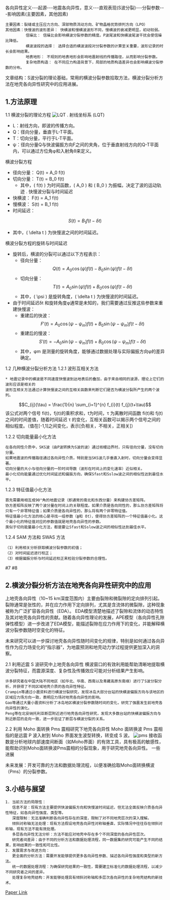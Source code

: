  ## 
各向异性定义---起源---地震各向异性，意义---直观表现(S波分裂)---分裂参数---影响因素(主要因素，其他因素)
```
主要因素：裂缝或主压应力方向、深部物质流动方向、矿物晶格优势排列方向（LPO）
其他因素：快慢波的波形差异： 快横波和慢横波波形不同，慢横波的衰减更明显，初动较弱。
         信噪比： 信噪比会影响横波分裂参数的精度。P波尾波和快横波尾波干扰会使信噪比降低。
         横波波段的选择： 选择合适的横波波段对分裂参数的计算至关重要，波形记录的时长会影响结果。
         地表地形： 不规则的地表地形会影响地震射线的传播路径，从而影响分裂参数。
         复杂地质构造： 在不同应力构造背景下，局部的地质构造差异也会影响横波分裂参数的分布。

```
文章结构：S波分裂的理论基础，常用的横波分裂参数拾取方法，横波分裂分析方法在地壳各向异性研究中的应用进展。

## 1.方法原理
1.1 横波分裂的理论方程
![LQT](https://github.com/user-attachments/assets/55f0027e-a2df-4e02-8333-0c8d731b7369)
. 射线坐标系 (LQT)
- L：射线方向，即波的传播方向。
- Q：径向分量，垂直于L-T平面。
- T：切向分量，平行于L-T平面。
- ψ：径向分量Q与快波偏振方向F之间的夹角，位于垂直射线方向的Q-T平面内，可以通过方位角φ和入射角θ来定义。

横波分裂方程
- 径向分量：
  Q(t) = A_0 f(t)
- 切向分量：
  T(t) = B_0 f(t)
  - 其中，\( f(t) \) 为时间函数，\( A_0 \) 和 \( B_0 \) 为振幅，决定了波的运动轨迹
. 快慢波分裂与时间延迟
- 快横波：
  F(t) = A_1 f(t)
- 慢横波：
  S(t) = B_1 f(t)
- 时间延迟：

$$  S(t) = B_1 f(t - \delta t) $$
  - 其中，\( \delta t \) 为快慢波之间的时间延迟。

 横波分裂方程的旋转与时间延迟
- 旋转后，横波的分裂可以通过以下方程表示：
  - 径向分量：
    $$Q(t) = A_0 \cos(\psi) f(t) - B_0 \sin(\psi) f(t - \delta t)$$
  - 切向分量：
    $$T(t) = A_0 \sin(\psi) f(t) + B_0 \cos(\psi) f(t - \delta t)$$
  - 其中，\( \psi \) 是旋转角度，\( \delta t \) 为快慢波的时间延迟。
- 由于时间延迟δt 和旋转角度φ通常是未知的，我们需要通过反推这些参数来重建快慢波：
  - 重建后的快波：
    $$F'(t) = A_0 \cos(\psi - \psi_m) f(t) + B_0 \sin(\psi - \psi_m) f(t - \delta t)$$
  - 重建后的慢波：
    $$S'(t) = -A_0 \sin(\psi - \psi_m) f(t) + B_0 \cos(\psi - \psi_m) f(t - \delta t)$$
  - 其中，φm 是测量的旋转角度，能够通过数据处理与实际偏振方向φ的差异确定。
  
1.2 几种横波分裂分析方法
1.2.1 波形互相关方法
```
* 地震记录中的横波是不同速度快慢波到达地表后的叠加，由于来自相同的波源，理论上它们的波形应该是相关的
波形互相关方法通过计算快慢波之间的互相关函数来判断它们是否为横波分裂所产生的两个波列。
```
 $$C_{ij}(\tau) = \frac{1}{n} \sum_{i=1}^{n} f_{i}(t) f_{j}(t+\tau)$$
 该公式对两个信号 fi(t)，fj(t)的乘积求和，t为时间，τ 为离散时间函数 fi(t)和 fj(t)之间的时间差值，随着时间延迟 τ 的变化，互相关函数可以揭示两个信号之间的相似程度。（值在[-1,1]之间变化，表示[负相关，不相关，正相关]）

1.2.2 切向能量最小化方法
```
在各向同性介质中，SKS波（由P波转换为S波的波）通过核幔边界时，只有径向分量，没有切向分量。
如果地震波的传播路径通过各向异性介质，特别是当SKS波几乎垂直入射时，切向分量会变得显著。
切向分量的大小与径向分量的一阶时间导数（波形在时间上的变化速率）近似相关。
最小化切向能量通过优化时间延迟和偏振方向，确保Sfast和Sslow波之间的相似性达到最佳水平。
```

1.2.3 特征值最小化方法 
```
首先需要用相互成90°角的地震记录（即通常的南北和东西分量）来构建协方差矩阵。
协方差矩阵反映了两个波分量在时间上的关联程度。如果介质是各向同性的，那么协方差矩阵将只有一个非零特征值；如果介质是各向异性的，那么将有两个非零特征值。
特征值最小化方法的核心是寻找一组参数（ϕ和 δt），使得协方差矩阵的一个特征值最小化。这个最小化的特征值对应的参数值就是地壳各向异性的参数。
类似于切向能量最小化方法，都是要让Sfast和Sslow波之间的相似性达到最佳水平。
```
1.2.4 SAM 方法和 SWAS 方法
```
（1）利用相关分析获取横波分裂参数的初值；
（2）对时间延迟进行校正；
（3）根据偏振分析与时间延迟校正来检验分裂参数的合理性。 
```
#7 #8
## 2.横波分裂分析方法在地壳各向异性研究中的应用 

上地壳各向异性（10~15 km深度范围内）主要由裂隙和微裂隙的定向排列引起。裂隙通常是张性的，并在应力作用下定向排列，尤其是含流体的微裂隙，这种现象被称为广泛扩容各向异性（EDA）。
EDA模型清楚地描述了裂隙和流体的动态特性及其对地壳各向异性的贡献。随着各向异性理论的发展，APE模型（各向异性孔隙弹性模型）进一步改进了EDA模型，能描述裂隙在应力作用下的变化，并能解释横波分裂参数随时空变化的特征。

未来研究可以进一步探讨地壳各向异性随时间变化的规律，特别是如何通过各向异性作为应力场变化的“指示器”，为地震预测和地壳动力学过程提供更加深入的洞察。

2.1 利用近震 S 波研究中上地壳各向异性 
横波窗口的有效利用能帮助清晰地提取横波分裂特征，而震源深度、复杂性及传播效应可能对分析结果产生影响。
```
许多研究者在中国大陆不同地区（如华北、华南、西南以及青藏高原东南缘）进行了S波分裂分析，并获得了不同区域地壳介质的各向异性特征。
Crampin等通过小震资料进行横波分裂研究，发现冰岛大部分台站的快横波偏振方向与该地区的区域应力场方向一致，表明应力场对地壳各向异性的影响。
Gao等通过大量小震资料分析了冰岛地区横波分裂参数随时间的变化，研究了强震发生前地壳各向异性的演化。
Peng等在北安纳托利亚断层附近进行地壳各向异性研究，发现大多数台站的快横波偏振方向与附近断层的走向一致，进一步验证了断层与横波分裂的关系。
```
2.2 利用 Moho 面转换 Pms 震相研究下地壳各向异性 
Moho 面转换波 Pms 震相指的是远震 P 波入射到 Moho 界面发生波型转换，转变成 S 波。
![pms](https://github.com/user-attachments/assets/7f861516-921d-4220-9c67-ce6defb9b34f)
接收函数是分析地球内部速度间断面（如Moho界面）的有效工具，具有极高的敏感性，能帮助识别Moho面转换波Pms震相的分裂现象，用于研究地壳各向异性。
一些进展

未来发展：开发可靠的方法和数据处理流程，以便准确拾取Moho面转换横波（Pms）的分裂参数。

## 3.小结与展望 
```
1. 当前方法的局限性：
   信息不足：现有方法主要提供快波偏振方向和快慢波时间延迟，但无法全面反映介质各向异性特征，如各向异性强度、类型等。
   深度限制：无法准确判断各向异性存在的深度，限制了对不同地壳层次的深入理解。
   倾斜对称轴无法处理：现有方法假设地壳各向异性对称轴垂直，实际情况中往往存在倾斜对称轴，现有方法不能有效处理。
   多层各向异性无法分析：方法不能应对地壳中存在多个不同深度的各向异性层次。
   研究者间差异：由于不同的分析方法和数据处理流程，同一数据集的研究可能产生不同的结果，影响结果的一致性和可比性。
2. 发展需求与改进方向：
   更全面的分析方法：需要开发能够提供更多各向异性参数、描述各向异性强度和类型的新方法。
   统一的数据处理流程：为确保研究结果的一致性，需要建立标准化的数据处理流程，以减少不同研究者之间的差异。
   处理复杂地壳结构：开发能够处理具有倾斜对称轴和多层次各向异性的复杂地壳结构的新技术。

```





[Paper Link]()